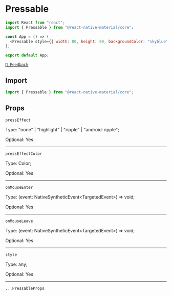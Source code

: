 # Pressable

```js with-preview
import React from "react";
import { Pressable } from "@react-native-material/core";

const App = () => (
  <Pressable style={{ width: 80, height: 80, backgroundColor: "skyblue" }} />
);

export default App;
```

[`💬 Feedback`](https://github.com/yamankatby/react-native-material/labels/component%3A%20Pressable)

## Import

```js
import { Pressable } from "@react-native-material/core";
```

## Props

`pressEffect`

Type: "none" | "highlight" | "ripple" | "android-ripple";

Optional: Yes

---

`pressEffectColor`

Type: Color;

Optional: Yes

---

`onMouseEnter`

Type: (event: NativeSyntheticEvent<TargetedEvent\>) =\> void;

Optional: Yes

---

`onMouseLeave`

Type: (event: NativeSyntheticEvent<TargetedEvent\>) =\> void;

Optional: Yes

---

`style`

Type: any;

Optional: Yes

---

`...PressableProps`
